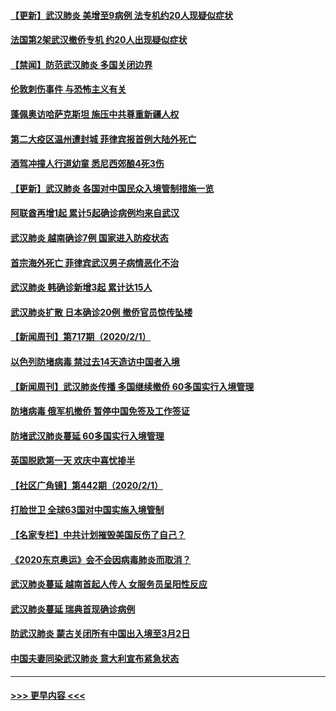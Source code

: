#### [【更新】武汉肺炎 美增至9病例 法专机约20人现疑似症状](../pages/prog202/a102758911.md?t=02031122) 
#### [法国第2架武汉撤侨专机 约20人出现疑似症状](../pages/prog202/a102767617.md?t=02031122) 
#### [【禁闻】防范武汉肺炎  多国关闭边界](../pages/prog202/a102767542.md?t=02031122) 
#### [伦敦刺伤事件 与恐怖主义有关](../pages/prog202/a102767509.md?t=02031122) 
#### [蓬佩奥访哈萨克斯坦 施压中共尊重新疆人权](../pages/prog202/a102767395.md?t=02031122) 
#### [第二大疫区温州遭封城 菲律宾报首例大陆外死亡](../pages/prog202/a102767388.md?t=02031122) 
#### [酒驾冲撞人行道幼童 悉尼西郊酿4死3伤](../pages/prog202/a102767238.md?t=02031122) 
#### [【更新】武汉肺炎 各国对中国民众入境管制措施一览](../pages/prog202/a102767170.md?t=02031122) 
#### [阿联酋再增1起 累计5起确诊病例均来自武汉](../pages/prog202/a102767207.md?t=02031122) 
#### [武汉肺炎 越南确诊7例 国家进入防疫状态](../pages/prog202/a102767186.md?t=02031122) 
#### [首宗海外死亡 菲律宾武汉男子病情恶化不治](../pages/prog202/a102767150.md?t=02031122) 
#### [武汉肺炎 韩确诊新增3起 累计达15人](../pages/prog202/a102767132.md?t=02031122) 
#### [武汉肺炎扩散 日本确诊20例 撤侨官员惊传坠楼](../pages/prog202/a102767109.md?t=02031122) 
#### [【新闻周刊】第717期（2020/2/1）](../pages/prog202/a102767114.md?t=02031122) 
#### [以色列防堵病毒 禁过去14天造访中国者入境](../pages/prog202/a102767091.md?t=02031122) 
#### [【新闻周刊】武汉肺炎传播 多国继续撤侨 60多国实行入境管理](../pages/prog202/a102767044.md?t=02031122) 
#### [防堵病毒 俄军机撤侨 暂停中国免签及工作签证](../pages/prog202/a102767084.md?t=02031122) 
#### [防堵武汉肺炎蔓延 60多国实行入境管理](../pages/prog202/a102766756.md?t=02031122) 
#### [英国脱欧第一天 欢庆中喜忧掺半](../pages/prog202/a102766971.md?t=02031122) 
#### [【社区广角镜】第442期（2020/2/1）](../pages/prog202/a102766826.md?t=02031122) 
#### [打脸世卫 全球63国对中国实施入境管制](../pages/prog202/a102766497.md?t=02031122) 
#### [【名家专栏】中共计划摧毁美国反伤了自己？](../pages/prog202/a102766174.md?t=02031122) 
#### [《2020东京奥运》会不会因病毒肺炎而取消？](../pages/prog202/a102766393.md?t=02031122) 
#### [武汉肺炎蔓延  越南首起人传人 女服务员呈阳性反应](../pages/prog202/a102766314.md?t=02031122) 
#### [武汉肺炎蔓延 瑞典首现确诊病例](../pages/prog202/a102766272.md?t=02031122) 
#### [防武汉肺炎 蒙古关闭所有中国出入境至3月2日](../pages/prog202/a102766187.md?t=02031122) 
#### [中国夫妻同染武汉肺炎 意大利宣布紧急状态](../pages/prog202/a102766160.md?t=02031122) 

----
#### [ >>> 更早内容 <<< ](../indexes/prog202-earlier.md)
